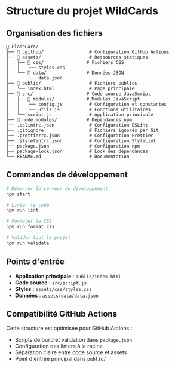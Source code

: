 # Structure du projet WildCards

## Organisation des fichiers

```
📁 FlashCard/
├── 📁 .github/                 # Configuration GitHub Actions
├── 📁 assets/                  # Ressources statiques
│   ├── 📁 css/                # Fichiers CSS
│   │   └── styles.css
│   └── 📁 data/               # Données JSON
│       └── data.json
├── 📁 public/                  # Fichiers publics
│   └── index.html             # Page principale
├── 📁 src/                    # Code source JavaScript
│   ├── 📁 modules/            # Modules JavaScript
│   │   ├── config.js          # Configuration et constantes
│   │   └── utils.js           # Fonctions utilitaires
│   └── script.js              # Application principale
├── 📁 node_modules/           # Dépendances npm
├── .eslintrc.json             # Configuration ESLint
├── .gitignore                 # Fichiers ignorés par Git
├── .prettierrc.json           # Configuration Prettier
├── .stylelintrc.json          # Configuration StyleLint
├── package.json               # Configuration npm
├── package-lock.json          # Lock des dépendances
└── README.md                  # Documentation
```

## Commandes de développement

```bash
# Démarrer le serveur de développement
npm start

# Linter le code
npm run lint

# Formater le CSS
npm run format:css

# Valider tout le projet
npm run validate
```

## Points d'entrée

- **Application principale** : `public/index.html`
- **Code source** : `src/script.js`
- **Styles** : `assets/css/styles.css`
- **Données** : `assets/data/data.json`

## Compatibilité GitHub Actions

Cette structure est optimisée pour GitHub Actions :

- Scripts de build et validation dans `package.json`
- Configuration des linters à la racine
- Séparation claire entre code source et assets
- Point d'entrée principal dans `public/`
